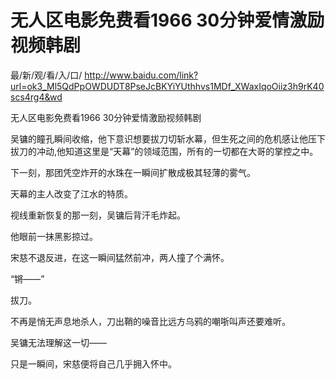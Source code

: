 # 无人区电影免费看1966 30分钟爱情激励视频韩剧

最/新/观/看/入/口/ http://www.baidu.com/link?url=ok3_Ml5QdPpOWDUDT8PseJcBKYiYUthhvs1MDf_XWaxIqoOiiz3h9rK40scs4rg4&wd

无人区电影免费看1966 30分钟爱情激励视频韩剧

吴镛的瞳孔瞬间收缩，他下意识想要拔刀切斩水幕，但生死之间的危机感让他压下拔刀的冲动,他知道这里是“天幕”的领域范围，所有的一切都在大哥的掌控之中。

下一刻，那团凭空炸开的水珠在一瞬间扩散成极其轻薄的雾气。

天幕的主人改变了江水的特质。

视线重新恢复的那一刻，吴镛后背汗毛炸起。

他眼前一抹黑影掠过。

宋慈不退反进，在这一瞬间猛然前冲，两人撞了个满怀。

“锵——”

拔刀。

不再是悄无声息地杀人，刀出鞘的噪音比远方乌鸦的嘲哳叫声还要难听。

吴镛无法理解这一切——

只是一瞬间，宋慈便将自己几乎拥入怀中。
